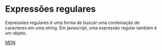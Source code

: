 # Expressões regulares

Expressões regulares é uma forma de buscar uma combinação de caracteres em uma string. Em javascript, uma expressão regular também é um objeto.

[MDN](https://developer.mozilla.org/pt-BR/docs/Web/JavaScript/Guide/Regular_Expressions)
